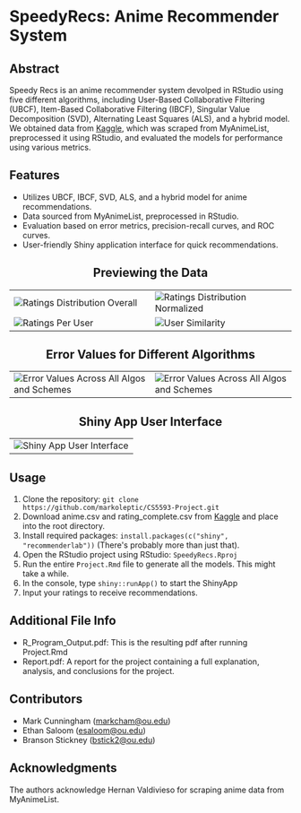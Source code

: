 # SpeedyRecs: Anime Recommender System

## Abstract
Speedy Recs is an anime recommender system devolped in RStudio using five different algorithms, including User-Based Collaborative Filtering (UBCF), Item-Based Collaborative Filtering (IBCF), Singular Value Decomposition (SVD), Alternating Least Squares (ALS), and a hybrid model. We obtained data from [Kaggle](https://www.kaggle.com/datasets/hernan4444/anime-recommendation-database-2020), which was scraped from MyAnimeList, preprocessed it using RStudio, and evaluated the models for performance using various metrics.

## Features
- Utilizes UBCF, IBCF, SVD, ALS, and a hybrid model for anime recommendations.
- Data sourced from MyAnimeList, preprocessed in RStudio.
- Evaluation based on error metrics, precision-recall curves, and ROC curves.
- User-friendly Shiny application interface for quick recommendations.

<table>
  <h2 align="center"><b>Previewing the Data</b></h2>
  <tr>
    <td width=50%>
        <img src="https://github.com/markoleptic/SpeedyRecs/assets/86213229/a85e97bf-59e8-4a33-bc52-9e53594c8943" alt="Ratings Distribution Overall">
    </td>
    <td width=50%>
        <img src="https://github.com/markoleptic/SpeedyRecs/assets/86213229/51f0c9e4-04c9-4460-a45a-c4bccaff792d" alt="Ratings Distribution Normalized">
    </td>
  </tr>
  <tr>
    <td width=50%>
      <img src="https://github.com/markoleptic/SpeedyRecs/assets/86213229/8d3e1c28-34dd-4da4-a974-ba160ce8bdc1" alt="Ratings Per User">
    </td>
    <td width=50%>
      <img src="https://github.com/markoleptic/SpeedyRecs/assets/86213229/a868bcb6-e1bb-477a-8cf1-58bf33d8926b" alt="User Similarity">
    </td>
  </tr>
</table>

<table>
  <h2 align="center"><b>Error Values for Different Algorithms</b></h2>
  <tr>
    <td width=50%><img src="https://github.com/markoleptic/SpeedyRecs/assets/86213229/70a9a299-65c5-41ab-9159-92a7db03c98b" alt="Error Values Across All Algos and Schemes"></td>
    <td width=50%><img src="https://github.com/markoleptic/SpeedyRecs/assets/86213229/91cd6d12-a0b5-44c2-b3bc-4c81403079d0" alt="Error Values Across All Algos and Schemes"></td>
  </tr>
</table>

<table align="center">
  <h2 align="center">
    <b>
      Shiny App User Interface
    </b>
  </h2>
  <tr align="center">
    <td align="center">
      <img src="https://github.com/markoleptic/SpeedyRecs/assets/86213229/61127a25-d91f-4fb6-bc61-3c307c66ed47" alt="Shiny App User Interface">
    </td>
  </tr>
</table>

## Usage
1. Clone the repository: `git clone https://github.com/markoleptic/CS5593-Project.git`
2. Download anime.csv and rating_complete.csv from [Kaggle](https://www.kaggle.com/datasets/hernan4444/anime-recommendation-database-2020) and place into the root directory.
3. Install required packages: `install.packages(c("shiny", "recommenderlab"))` (There's probably more than just that).
4. Open the RStudio project using RStudio: `SpeedyRecs.Rproj `
5. Run the entire `Project.Rmd` file to generate all the models. This might take a while.
6. In the console, type `shiny::runApp()` to start the ShinyApp
7. Input your ratings to receive recommendations.

## Additional File Info
- R_Program_Output.pdf: This is the resulting pdf after running Project.Rmd
- Report.pdf: A report for the project containing a full explanation, analysis, and conclusions for the project.

## Contributors
- Mark Cunningham (markcham@ou.edu)
- Ethan Saloom (esaloom@ou.edu)
- Branson Stickney (bstick2@ou.edu)

## Acknowledgments
The authors acknowledge Hernan Valdivieso for scraping anime data from MyAnimeList.

